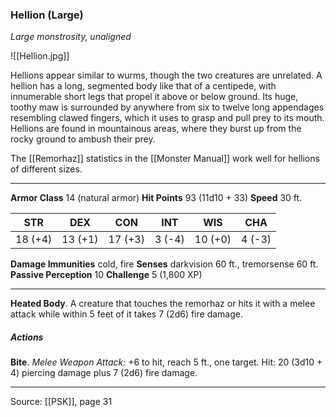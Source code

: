 ### Hellion (Large)
_Large monstrosity, unaligned_

![[Hellion.jpg]]

Hellions appear similar to wurms, though the two creatures are unrelated. A hellion has a long, segmented body like that of a centipede, with innumerable short legs that propel it above or below ground. Its huge, toothy maw is surrounded by anywhere from six to twelve long appendages resembling clawed fingers, which it uses to grasp and pull prey to its mouth. Hellions are found in mountainous areas, where they burst up from the rocky ground to ambush their prey.

The [[Remorhaz]] statistics in the [[Monster Manual]] work well for hellions of different sizes.



---

**Armor Class** 14 (natural armor)
**Hit Points** 93 (11d10 + 33)
**Speed** 30 ft.

| STR     | DEX     | CON     | INT     | WIS     | CHA     |
|---------|---------|---------|---------|---------|---------|
| 18 (+4) | 13 (+1) | 17 (+3) | 3 (-4) | 10 (+0) | 4 (-3) |

**Damage Immunities** cold, fire
**Senses** darkvision 60 ft., tremorsense 60 ft.
**Passive Perception** 10
**Challenge** 5 (1,800 XP)

---

**Heated Body**. A creature that touches the remorhaz or hits it with a melee attack while within 5 feet of it takes 7 (2d6) fire damage.

##### Actions
**Bite**. _Melee Weapon Attack:_ +6 to hit, reach 5 ft., one target. Hit: 20 (3d10 + 4) piercing damage plus 7 (2d6) fire damage.


---

Source: [[PSK]], page 31